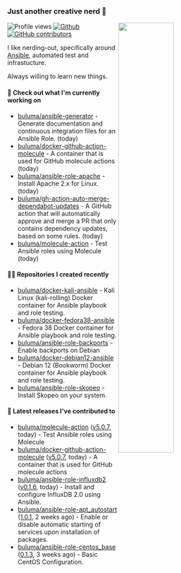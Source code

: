 ### Just another creative nerd 👋


![Profile views](https://gpvc.arturio.dev/buluma) <a href="https://gitstats.me/buluma">
  <img align="right" src="https://github-readme-stats.vercel.app/api?username=buluma&theme=gotham&show_icons=true" width="50%"/>
</a>
[![Github](https://img.shields.io/badge/-buluma-black?style=flat&labelColor=black&logo=github&logoColor=white&include_all_commits=true&count_private=true)](https://gitstats.me/buluma)
[![GitHub contributors](https://img.shields.io/github/contributors/buluma/badges.svg)](https://GitHub.com/buluma/badges/graphs/contributors/)

I like nerding-out, specifically around [Ansible](https://github.com/ansible/ansible), automated test and infrastucture.

Always willing to learn new things.

#### 👷 Check out what I'm currently working on

- [buluma/ansible-generator](https://github.com/buluma/ansible-generator) - Generate documentation and continuous integration files for an Ansible Role. (today)
- [buluma/docker-github-action-molecule](https://github.com/buluma/docker-github-action-molecule) - A container that is used for GitHub molecule actions (today)
- [buluma/ansible-role-apache](https://github.com/buluma/ansible-role-apache) - Install Apache 2.x for Linux. (today)
- [buluma/gh-action-auto-merge-dependabot-updates](https://github.com/buluma/gh-action-auto-merge-dependabot-updates) - A GitHub action that will automatically approve and merge a PR that only contains dependency updates, based on some rules. (today)
- [buluma/molecule-action](https://github.com/buluma/molecule-action) - Test Ansible roles using Molecule (today)

#### 👨‍💻 Repositories I created recently

- [buluma/docker-kali-ansible](https://github.com/buluma/docker-kali-ansible) - Kali Linux (kali-rolling) Docker container for Ansible playbook and role testing. 
- [buluma/docker-fedora38-ansible](https://github.com/buluma/docker-fedora38-ansible) - Fedora 38 Docker container for Ansible playbook and role testing.
- [buluma/ansible-role-backports](https://github.com/buluma/ansible-role-backports) - Enable backports on Debian
- [buluma/docker-debian12-ansible](https://github.com/buluma/docker-debian12-ansible) - Debian 12 (Bookworm) Docker container for Ansible playbook and role testing.
- [buluma/ansible-role-skopeo](https://github.com/buluma/ansible-role-skopeo) - Install Skopeo on your system.

#### 🚀 Latest releases I've contributed to

- [buluma/molecule-action](https://github.com/buluma/molecule-action) ([v5.0.7](https://github.com/buluma/molecule-action/releases/tag/v5.0.7), today) - Test Ansible roles using Molecule
- [buluma/docker-github-action-molecule](https://github.com/buluma/docker-github-action-molecule) ([v5.0.7](https://github.com/buluma/docker-github-action-molecule/releases/tag/v5.0.7), today) - A container that is used for GitHub molecule actions
- [buluma/ansible-role-influxdb2](https://github.com/buluma/ansible-role-influxdb2) ([v0.1.6](https://github.com/buluma/ansible-role-influxdb2/releases/tag/v0.1.6), today) - Install and configure InfluxDB 2.0 using Ansible.
- [buluma/ansible-role-apt_autostart](https://github.com/buluma/ansible-role-apt_autostart) ([1.0.1](https://github.com/buluma/ansible-role-apt_autostart/releases/tag/1.0.1), 2 weeks ago) - Enable or disable automatic starting of services upon installation of packages.
- [buluma/ansible-role-centos_base](https://github.com/buluma/ansible-role-centos_base) ([0.1.3](https://github.com/buluma/ansible-role-centos_base/releases/tag/0.1.3), 3 weeks ago) - Basic CentOS Configuration.


